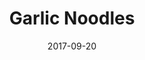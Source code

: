 ---
layout: recipe
title:  "Garlic Noodles"
image: garlic-noodles.jpg
imagecredit: https://www.budgetbytes.com/2009/12/garlic-noodles/
date: 2017-09-20

authorName: Beth M.
authorURL: 
sourceName: Budget Bytes
sourceURL: https://www.budgetbytes.com/2009/12/garlic-noodles/
category: Dinner
tags:
  - pasta
  - asian
yield: 4
prepTime: 10
cookTime: 15

ingredients:
- 8 oz. 1/2 lb. angel hair pasta 
- 4 cloves garlic 
- 1/2 bunch green onions 
- 4 Tbsp butter 
- 2 tsp soy sauce 
- 2 Tbsp brown sugar 
- 1 tsp sesame oil 
- 2 Tbsp oyster sauce 


directions:
- Add the oyster sauce, brown sugar, soy sauce and sesame oil to a bowl and stir until combined.
- Bring a large pot of water to a boil and cook the noodles according to the package directions (boil for 7-10 minutes). 
- Drain the cooked noodles in a colander, then set aside.
- While the pasta cooks, mince the garlic and slice the green onions. 
- Melt the butter in a large skillet over medium-low heat. 
- Once the butter is melted and bubbly, add the garlic and onions (save a few for garnish) and sauté until they are soft and fragrant (1-2 minutes).
- Remove the skillet from the heat. 
- Add the drained pasta and oyster sauce mixture to the skillet, and stir well to coat the pasta. If your pasta is stiff or sticky making it hard to stir, sprinkle a small amount of hot water over the pasta to loosen it up. 
- Garnish the pasta with any reserved sliced green onions, then serve.


---